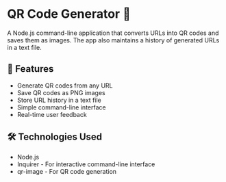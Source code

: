 # QR Code Generator 📱
A Node.js command-line application that converts URLs into QR codes and saves them as images. The app also maintains a history of generated URLs in a text file.

## 🌟 Features

- Generate QR codes from any URL
- Save QR codes as PNG images
- Store URL history in a text file
- Simple command-line interface
- Real-time user feedback

## 🛠️ Technologies Used

- Node.js
- Inquirer - For interactive command-line interface
- qr-image - For QR code generation
